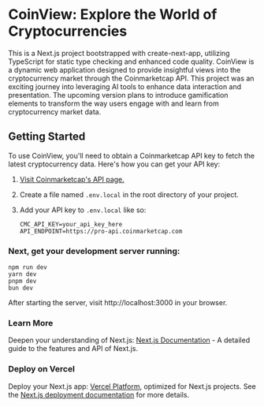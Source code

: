 # CoinView: Explore the World of Cryptocurrencies

This is a Next.js project bootstrapped with create-next-app, utilizing TypeScript for static type checking and enhanced code quality. CoinView is a dynamic web application designed to provide insightful views into the cryptocurrency market through the Coinmarketcap API. This project was an exciting journey into leveraging AI tools to enhance data interaction and presentation. The upcoming version plans to introduce gamification elements to transform the way users engage with and learn from cryptocurrency market data.

## Getting Started

To use CoinView, you'll need to obtain a Coinmarketcap API key to fetch the latest cryptocurrency data. Here's how you can get your API key:

1. [Visit Coinmarketcap's API page.](https://pro.coinmarketcap.com/)
2. Create a file named `.env.local` in the root directory of your project.
3. Add your API key to `.env.local` like so:

   ```
   CMC_API_KEY=your_api_key_here
   API_ENDPOINT=https://pro-api.coinmarketcap.com
   ```

### Next, get your development server running:

```
npm run dev
yarn dev
pnpm dev
bun dev
```

After starting the server, visit http://localhost:3000 in your browser.

### Learn More

Deepen your understanding of Next.js: [Next.js Documentation](https://nextjs.org/docs) - A detailed guide to the features and API of Next.js.

### Deploy on Vercel

Deploy your Next.js app: [Vercel Platform](https://vercel.com/new/techture-projects), optimized for Next.js projects. See the [Next.js deployment documentation](https://nextjs.org/docs/pages/building-your-application/deploying) for more details.
